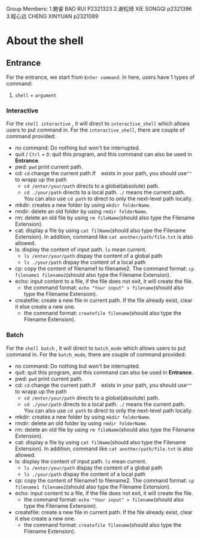 Group Members:
1.鲍睿 BAO RUI P2321323
2.谢松琦 XIE SONGQI p2321396
3.程心远 CHENG XINYUAN p2321089
# About the shell

## Entrance

For the entrance, we start from `Enter command`. In here, users have 1 types of command:

1. `shell` + `argument`

### Interactive

For the `shell interactive` , it will direct to `interactive_shell` which allows users to put command in. For the `interactive_shell`, there are couple of command provided:

- no command: Do nothing but won't be interrupted.
- quit / `Ctrl` + `D`: quit this program, and this command can also be used in **Entrance**.
- pwd: `pwd` print current path.
- cd: `cd` change the current path.If ` ` exists in your path, you should use`""` to wrapp up the path
  - `cd /enter/your/path` directs to a global(absolute) path.
  - `cd ./your/path` directs to a local path. `./` means the current path. You can also use `cd path` to direct to only the next-level path locally.
- mkdir: creates a new folder by using `mkdir folderName`.
- rmdir: delete an old folder by using `rmdir folderName`.
- rm: delete an old file by using `rm fileName`(should also type the Filename Extension).
- cat: display a file by using `cat filName`(should also type the Filename Extension). In addition, command like `cat another/path/file.txt` is also allowed.
- ls: display the content of input path. `ls` mean current. 
  - `ls /enter/your/path` dispay the content of a global path
  - `ls ./your/path` dispay the content of a local path
- cp: copy the content of filename1 to filename2. The command format: `cp filename1 filename2`(should also type the Filename Extension).
- echo: input content to a file, if the file does not exit, it will create the file.
  - the command format: `echo "Your input" > filename`(should also type the Filename Extension).
- createfile: create a new file in current path. If the file already exist, clear it else create a new one.
  - the command format: `createfile filename`(should also type the Filename Extension).


### Batch

For the `shell batch` , it will direct to `batch_mode` which allows users to put command in. For the `batch_mode`, there are couple of command provided:

- no command: Do nothing but won't be interrupted.
- quit: quit this program, and this command can also be used in **Entrance**.
- pwd: `pwd` print current path.
- cd: `cd` change the current path.If ` ` exists in your path, you should use`""` to wrapp up the path
  - `cd /enter/your/path` directs to a global(absolute) path.
  - `cd ./your/path` directs to a local path. `./` means the current path. You can also use `cd path` to direct to only the next-level path locally.
- mkdir: creates a new folder by using `mkdir folderName`.
- rmdir: delete an old folder by using `rmdir folderName`.
- rm: delete an old file by using `rm fileName`(should also type the Filename Extension).
- cat: display a file by using `cat filName`(should also type the Filename Extension). In addition, command like `cat another/path/file.txt` is also allowed.
- ls: display the content of input path. `ls` mean current. 
  - `ls /enter/your/path` dispay the content of a global path
  - `ls ./your/path` dispay the content of a local path
- cp: copy the content of filename1 to filename2. The command format: `cp filename1 filename2`(should also type the Filename Extension).
- echo: input content to a file, if the file does not exit, it will create the file.
  - the command format: `echo "Your input" > filename`(should also type the Filename Extension).
- createfile: create a new file in current path. If the file already exist, clear it else create a new one.
  - the command format: `createfile filename`(should also type the Filename Extension).  